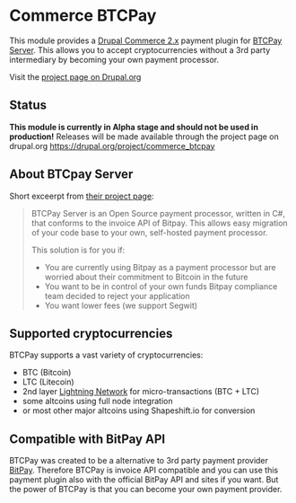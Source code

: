 # Commerce BTCPay

This module provides a [Drupal Commerce 2.x](https://www.drupal.org/project/commerce) payment plugin for [BTCPay Server](https://github.com/btcpayserver/btcpayserver). This allows you to accept cryptocurrencies without a 3rd party intermediary by becoming your own payment processor.

Visit the [project page on Drupal.org](https://drupal.org/project/commerce_btcpay)

## Status
**This module is currently in Alpha stage and should not be used in production!** 
Releases will be made available through the project page on drupal.org https://drupal.org/project/commerce_btcpay

## About BTCpay Server
Short exceerpt from [their project page](https://github.com/btcpayserver/btcpayserver):
>BTCPay Server is an Open Source payment processor, written in C#, that conforms to the invoice API of Bitpay. This allows easy migration of your code base to your own, self-hosted payment processor.
> 
>This solution is for you if:
> 
> - You are currently using Bitpay as a payment processor but are worried about their commitment to Bitcoin in the future
> - You want to be in control of your own funds
 Bitpay compliance team decided to reject your application
> - You want lower fees (we support Segwit)

## Supported cryptocurrencies
BTCPay supports a vast variety of cryptocurrencies:
- BTC (Bitcoin)
- LTC (Litecoin)
- 2nd layer [Lightning Network](https://lightning.network) for micro-transactions (BTC + LTC)
- some altcoins using full node integration
- or most other major altcoins using Shapeshift.io for conversion

## Compatible with BitPay API
BTCPay was created to be a alternative to 3rd party payment provider [BitPay](https://bitpay.com). Therefore BTCPay is invoice API compatible and you can use this payment plugin also with the official BitPay API and sites if you want. But the power of BTCPay is that you can become your own payment provider.
